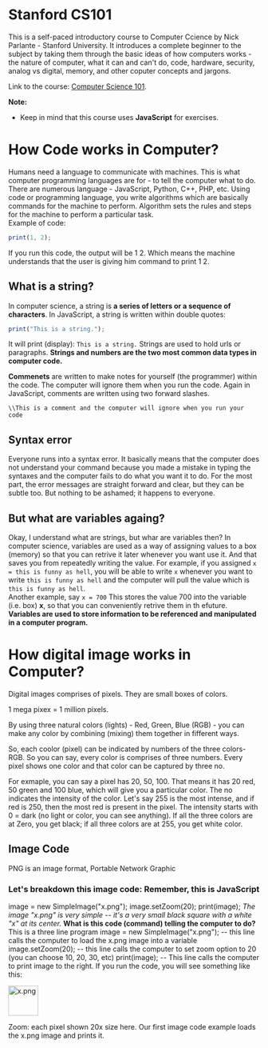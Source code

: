 # Stanford CS101 

This is a self-paced introductory course to Computer Ccience by Nick Parlante - Stanford University. It introduces a complete beginner to the subject by taking them through the basic ideas of how computers works - the nature of computer, what it can and can't do, code, hardware, security, analog vs digital, memory, and other coputer concepts and jargons. 

Link to the course: [Computer Science 101](https://learning.edx.org/course/course-v1:StanfordOnline+CSX0001+1T2020/home).

**Note:** 
* Keep in mind that this course uses **JavaScript** for exercises.

# How Code works in Computer?

Humans need a language to communicate with machines. This is what computer programming languages are for - to tell the computer what to do. There are numerous language - JavaScript, Python, C++, PHP, etc.
Using code or programming language, you write algorithms which are basically commands for the machine to perform. Algorithm sets the rules and steps for the machine to perform a particular task.      
Example of code:
```javascript
print(1, 2);
```
If you run this code, the output will be 1 2. Which means the machine understands that the user is giving him command to print 1 2. 

## What is a string?
In computer science, a string is **a series of letters or a sequence of characters**. In JavaScript, a string is written within double quotes:
```javascript
print("This is a string."); 
```
It will print (display): `This is a string.`
Strings are used to hold urls or paragraphs. 
**Strings and numbers are the two most common data types in computer code.**

**Commenets** are written to make notes for yourself (the programmer) within the code. The computer will ignore them when you run the code.
Again in JavaScript, comments are written using two forward slashes.
```javascripts
\\This is a comment and the computer will ignore when you run your code
```
## Syntax error 
Everyone runs into a syntax error. It basically means that the computer does not understand your command because you made a mistake in typing the syntaxes and the computer fails to do what you want it to do. For the most part, the error messages are straight forward and clear, but they can be subtle too. But nothing to be ashamed; it happens to everyone. 

## But what are variables againg?
Okay, I understand what are strings, but whar are variables then?
In computer science, variables are used as a way of assigning values to a box (memory) so that you can retrive it later whenever you want use it. And that saves you from repeatedly writing the value.
For example, if you assigned `x = this is funny as hell`, you will be able to write `x` whenever you want to write `this is funny as hell` and the computer will pull the value which is `this is funny as hell`.  
Another example, say `x = 700`
This stores the value 700 into the variable (i.e. box) **x**, so that you can conveniently retrive them in th efuture.
**Variables are used to store information to be referenced and manipulated in a computer program.**

# How digital image works in Computer?
Digital images comprises of pixels. They are small boxes of colors.

1 mega pixex = 1 million pixels.

By using three natural colors (lights) - Red, Green, Blue (RGB) - you can make any color by combining (mixing) them together in fifferent ways.

So, each coolor (pixel) can be indicated by numbers of the three colors- RGB. So you can say, every color is comprises of  three numbers.
Every pixel shows one color and that color can be captured by three no.

For exmaple, you can say a pixel has 20, 50, 100. That means it has 20 red, 50 green and 100 blue, which will give you a particular color. The no indicates the intensity of the color. Let's say 255 is the most intense, and if red is 250, then the most red is present in the pixel. The intensity starts with 0 = dark (no light or color, you can see anything).  If all the three colors are at Zero, you get black; if all three colors are at 255, you get white color.

## Image Code

PNG is an image format, Portable Network Graphic

### Let's breakdown this image code: Remember, this is JavaScript

image = new SimpleImage("x.png");
image.setZoom(20);
print(image);
*The image "x.png" is very simple -- it's a very small black square with a white "x" at its center.*
**What is this code (command) telling the computer to do?**
This is a three line program
image = new SimpleImage("x.png"); -- this line calls the computer to load the x.png image into a variable
image.setZoom(20); -- this line calls the computer to set zoom option to 20 (you can choose 10, 20, 30, etc)
print(image); -- This line calls the computer to print image to the right.
If you run the code, you will see something like this:

<image src="https://github.com/rin2021/Computer-Science-101-/blob/main/Src/Assets/x.png" alt="x.png" width="60" height="60">

Zoom: each pixel shown 20x size here.
Our first image code example loads the x.png image and prints it.
  
